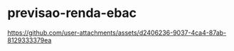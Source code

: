 # previsao-renda-ebac


https://github.com/user-attachments/assets/d2406236-9037-4ca4-87ab-8129333379ea

